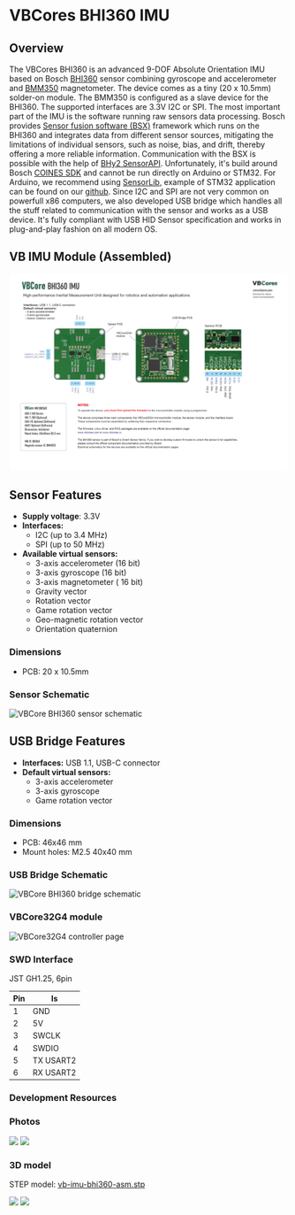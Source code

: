 # VBCores BHI360 IMU
## Overview 
The VBCores BHI360 is an advanced 9-DOF Absolute Orientation IMU based on Bosch [BHI360](https://www.bosch-sensortec.com/products/smart-sensor-systems/bhi360/) sensor combining gyroscope and accelerometer and [BMM350](https://www.bosch-sensortec.com/products/motion-sensors/magnetometers/bmm350/) magnetometer. The device comes as a tiny (20 x 10.5mm) solder-on module. The BMM350 is configured as a slave device for the BHI360. The supported interfaces are 3.3V I2C or SPI.
The most important part of the IMU is the software running raw sensors data processing. Bosch provides [Sensor fusion software (BSX)](https://www.bosch-sensortec.com/media/boschsensortec/downloads/application_notes_1/bst-bhi260_bhi360-an002.pdf) framework which runs on the BHI360 and integrates data from different sensor sources, mitigating the limitations of individual sensors, such as noise, bias, and drift, thereby offering a more reliable information. Communication with the BSX is possible with the help of [BHy2 SensorAPI](https://github.com/boschsensortec/BHY2_SensorAPI). Unfortunately, it's build around Bosch [COINES SDK](https://www.bosch-sensortec.com/software-tools/tools/coines/) and cannot be run directly on Arduino or STM32. For Arduino, we recommend using [SensorLib](https://github.com/lewisxhe/SensorLib), example of STM32 application can be found on our [github](https://github.com/Dmivaka/STM32-HAL-BHI360).
Since I2C and SPI are not very common on powerfull x86 computers, we also developed USB bridge which handles all the stuff related to communication with the sensor and works as a USB device. It's fully compliant with USB HID Sensor specification and works in plug-and-play fashion on all modern OS.

## VB IMU Module (Assembled)
![VBCore BHI360 module](vb-imu-bhi360-pinout.png) 


## Sensor Features
- **Supply voltage**: 3.3V
- **Interfaces:**
	- I2C (up to 3.4 MHz)
	- SPI (up to 50 MHz)
- **Available virtual sensors:**
	- 3-axis accelerometer 	(16 bit)
	- 3-axis gyroscope (16 bit)
	- 3-axis magnetometer (	16 bit)
	- Gravity vector
	- Rotation vector
	- Game rotation vector
	- Geo-magnetic rotation vector
	- Orientation quaternion

### Dimensions
- PCB: 20 x 10.5mm

### Sensor Schematic
![VBCore BHI360 sensor schematic](vb-imu-bhi360-sensor_schematic.png)

## USB Bridge Features
- **Interfaces:** USB 1.1, USB-C connector
- **Default virtual sensors:**
	- 3-axis accelerometer
	- 3-axis gyroscope
	- Game rotation vector

### Dimensions
- PCB: 46x46 mm
- Mount holes: M2.5 40x40 mm 

### USB Bridge Schematic
![VBCore BHI360 bridge schematic](vb-imu-bhi360-bridge_schematic.png)

### VBCore32G4 module
![VBCore32G4 controller page](https://github.com/VBCores/VBCores_files/tree/main/01-VB-Core32G4) 

### SWD Interface

JST GH1.25, 6pin

| Pin      | Is           | 
| -------- | -------------|
| 1        | GND          |
| 2        | 5V           |
| 3        | SWCLK        |
| 4        | SWDIO        |
| 5        | TX USART2    |
| 6        | RX USART2    |

### Development Resources




### Photos
<p float="left">
<img src="vb-imu-bhi360-1" width="300">
<img src="vb-imu-bhi360-2.jpg" width="300">
</p>

### 3D model
STEP model: [vb-imu-bhi360-asm.stp](vb-imu-bhi360-asm.stp)
<p float="left">
<img src="vb-imu-bhi360-render_1.png" width="300">
<img src="vb-imu-bhi360-render_2.png" width="300">
</p>